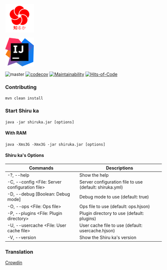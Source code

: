 [<img src="logo/SHIRUKA.png" width="92px"/>](https://github.com/shiruka)

[<img src="logo/IDEA.png" width="92px"/>](https://www.jetbrains.com/idea/)


![master](https://github.com/shiruka/shiruka/workflows/build/badge.svg)
[![codecov](https://codecov.io/gh/shiruka/shiruka/branch/master/graph/badge.svg?token=R8GSQZLTS9)](https://codecov.io/gh/shiruka/shiruka)
[![Maintainability](https://api.codeclimate.com/v1/badges/39cc4c7bce400a705913/maintainability)](https://codeclimate.com/github/shiruka/shiruka/maintainability)
[![Hits-of-Code](https://hitsofcode.com/github/shiruka/shiruka)](https://hitsofcode.com/github/shiruka/shiruka/view)

### Contributing

`mvn clean install`

### Start Shiru ka

`java -jar shiruka.jar [options]`

#### With RAM

`java -Xms3G -Xmx3G -jar shiruka.jar [options]`

#### Shiru ka's Options

| Commands                                       | Descriptions                                            |
|------------------------------------------------|---------------------------------------------------------|
| -?, --help                                     | Show the help                                           |
| -C, --config <File: Server configuration file> | Server configuration file to use (default: shiruka.yml) |
| -D, --debug [Boolean: Debug mode]              | Debug mode to use (default: true)                       |
| -O, --ops <File: Ops file>                     | Ops file to use (default: ops.hjson)                    |
| -P, --plugins <File: Plugin directory>         | Plugin directory to use (default: plugins)              |
| -U, --usercache <File: User cache file>        | User cache file to use (default: usercache.hjson)       |
| -V, --version                                  | Show the Shiru ka's version                             |

### Translation

[Crowdin](https://crowdin.com/project/shiru-ka)
